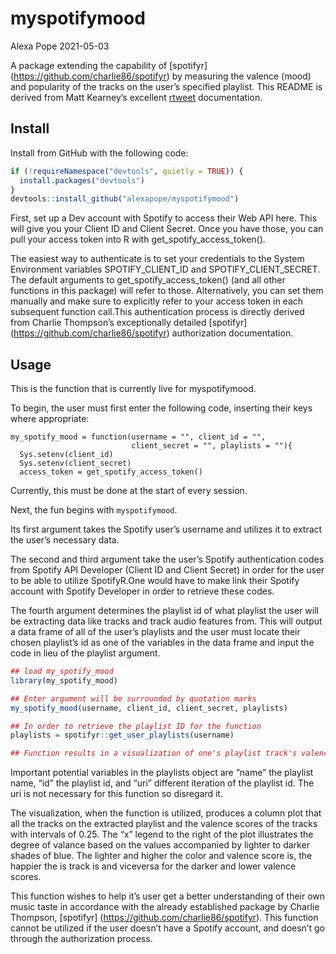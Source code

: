 myspotifymood
================
Alexa Pope
2021-05-03

A package extending the capability of \[spotifyr\]
(<https://github.com/charlie86/spotifyr>) by measuring the valence
(mood) and popularity of the tracks on the user’s specified playlist.
This README is derived from Matt Kearney’s excellent
[rtweet](https://github.com/mkearney/rtweet) documentation.

## Install

Install from GitHub with the following code:

``` r
if (!requireNamespace("devtools", quietly = TRUE)) {
  install.packages("devtools")
}
devtools::install_github("alexapope/myspotifymood")
```

First, set up a Dev account with Spotify to access their Web API here.
This will give you your Client ID and Client Secret. Once you have
those, you can pull your access token into R with
get\_spotify\_access\_token().

The easiest way to authenticate is to set your credentials to the System
Environment variables SPOTIFY\_CLIENT\_ID and SPOTIFY\_CLIENT\_SECRET.
The default arguments to get\_spotify\_access\_token() (and all other
functions in this package) will refer to those. Alternatively, you can
set them manually and make sure to explicitly refer to your access token
in each subsequent function call.This authentication process is directly
derived from Charlie Thompson’s exceptionally detailed \[spotifyr\]
(<https://github.com/charlie86/spotifyr>) authorization documentation.

## Usage

This is the function that is currently live for myspotifymood.

To begin, the user must first enter the following code, inserting their
keys where appropriate:

``` setup
my_spotify_mood = function(username = "", client_id = "", 
                           client_secret = "", playlists = ""){ 
  Sys.setenv(client_id)
  Sys.setenv(client_secret)
  access_token = get_spotify_access_token()
```

Currently, this must be done at the start of every session.

Next, the fun begins with <code>myspotifymood</code>.

Its first argument takes the Spotify user’s username and utilizes it to
extract the user’s necessary data.

The second and third argument take the user’s Spotify authentication
codes from Spotify API Developer (Client ID and Client Secret) in order
for the user to be able to utilize SpotifyR.One would have to make link
their Spotify account with Spotify Developer in order to retrieve these
codes.

The fourth argument determines the playlist id of what playlist the user
will be extracting data like tracks and track audio features from. This
will output a data frame of all of the user’s playlists and the user
must locate their chosen playlist’s id as one of the variables in the
data frame and input the code in lieu of the playlist argument.

``` r
## load my_spotify_mood
library(my_spotify_mood)

## Enter argument will be surrounded by quotation marks
my_spotify_mood(username, client_id, client_secret, playlists)

## In order to retrieve the playlist ID for the function 
playlists = spotifyr::get_user_playlists(username)

## Function results in a visualization of one's playlist track's valence.
```

Important potential variables in the playlists object are “name” the
playlist name, “id” the playlist id, and “uri” different iteration of
the playlist id. The uri is not necessary for this function so disregard
it.

The visualization, when the function is utilized, produces a column plot
that all the tracks on the extracted playlist and the valence scores of
the tracks with intervals of 0.25. The “x” legend to the right of the
plot illustrates the degree of valance based on the values accompanied
by lighter to darker shades of blue. The lighter and higher the color
and valence score is, the happier the is track is and viceversa for the
darker and lower valence scores.

This function wishes to help it’s user get a better understanding of
their own music taste in accordance with the already established package
by Charlie Thompson, \[spotifyr\]
(<https://github.com/charlie86/spotifyr>). This function cannot be
utilized if the user doesn’t have a Spotify account, and doesn’t go
through the authorization process.

